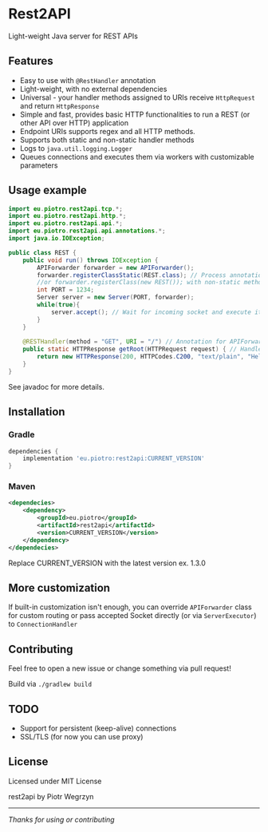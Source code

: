 # Rest2API
Light-weight Java server for REST APIs

## Features
- Easy to use with `@RestHandler` annotation
- Light-weight, with no external dependencies
- Universal - your handler methods assigned to URIs receive `HttpRequest` and return `HttpResponse`
- Simple and fast, provides basic HTTP functionalities to run a REST (or other API over HTTP) application
- Endpoint URIs supports regex and all HTTP methods.
- Supports both static and non-static handler methods
- Logs to `java.util.logging.Logger`
- Queues connections and executes them via workers with customizable parameters

## Usage example
```java
import eu.piotro.rest2api.tcp.*;
import eu.piotro.rest2api.http.*;
import eu.piotro.rest2api.api.*;
import eu.piotro.rest2api.api.annotations.*;
import java.io.IOException;

public class REST {
    public void run() throws IOException {
        APIForwarder forwarder = new APIForwarder();
        forwarder.registerClassStatic(REST.class); // Process annotations for REST class and register handlers automatically
        //or forwarder.registerClass(new REST()); with non-static methods
        int PORT = 1234;
        Server server = new Server(PORT, forwarder);
        while(true){
            server.accept(); // Wait for incoming socket and execute it asynchronously
        }
    }
    
    @RESTHandler(method = "GET", URI = "/") // Annotation for APIForwarder to register method
    public static HTTPResponse getRoot(HTTPRequest request) { // Handler methods are assigned to URIs and HTTP Methods
        return new HTTPResponse(200, HTTPCodes.C200, "text/plain", "Hello World!"); 
    }
}
```
See javadoc for more details.

## Installation
### Gradle
```groovy
dependencies {
    implementation 'eu.piotro:rest2api:CURRENT_VERSION'
}
```
### Maven
```xml
<dependecies>
    <dependency>
        <groupId>eu.piotro</groupId>
        <artifactId>rest2api</artifactId>
        <version>CURRENT_VERSION</version>   
    </dependency>
</dependecies>
```
Replace CURRENT_VERSION with the latest version ex. 1.3.0

## More customization
If built-in customization isn't enough, you can override `APIForwarder` class for custom routing
or pass accepted Socket directly (or via `ServerExecutor`) to `ConnectionHandler`

## Contributing
Feel free to open a new issue or change something via pull request!

Build via `./gradlew build`

## TODO
- Support for persistent (keep-alive) connections
- SSL/TLS (for now you can use proxy)

## License
Licensed under MIT License 

rest2api by Piotr Wegrzyn

---
*Thanks for using or contributing*
